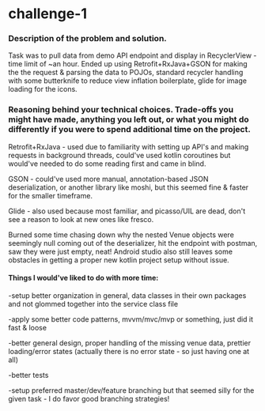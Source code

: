 # challenge-1
### Description of the problem and solution.
Task was to pull data from demo API endpoint and display in RecyclerView - time limit of ~an hour. Ended up using Retrofit+RxJava+GSON for making the the request & parsing the data to POJOs, standard recycler handling with some butterknife to reduce view inflation boilerplate, glide for image loading for the icons.

### Reasoning behind your technical choices. Trade-offs you might have made, anything you left out, or what you might do differently if you were to spend additional time on the project.

Retrofit+RxJava - used due to familiarity with setting up API's and making requests in background threads, could've used kotlin coroutines but would've needed to do some reading first and came in blind.  

GSON - could've used more manual, annotation-based JSON deserialization, or another library like moshi, but this seemed fine & faster for the smaller timeframe.

Glide - also used because most familiar, and picasso/UIL are dead, don't see a reason to look at new ones like fresco.

Burned some time chasing down why the nested Venue objects were seemingly null coming out of the deserializer, hit the endpoint with postman, saw they were just empty, neat! Android studio also still leaves some obstacles in getting a proper new kotlin project setup without issue.

#### Things I would've liked to do with more time:
-setup better organization in general, data classes in their own packages and not glommed together into the service class file

-apply some better code patterns, mvvm/mvc/mvp or something, just did it fast & loose

-better general design, proper handling of the missing venue data, prettier loading/error states (actually there is no error state - so just having one at all)

-better tests

-setup preferred master/dev/feature branching but that seemed silly for the given task - I do favor good branching strategies!
